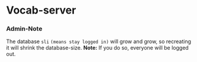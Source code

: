 # Vocab-server
### Admin-Note
The database `sli` `(means stay logged in)` will grow and grow, so recreating it will shrink the database-size.
**Note:** If you do so, everyone will be logged out.
